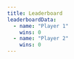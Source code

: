 ```yaml
---
title: Leaderboard
leaderboardData:
  - name: "Player 1"
    wins: 0
  - name: "Player 2"
    wins: 0
---
```

